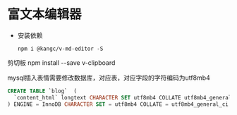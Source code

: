 # 富文本编辑器
- 安装依赖
    ```npm
    npm i @kangc/v-md-editor -S
    ```

剪切板
npm install --save v-clipboard

mysql插入表情需要修改数据库，对应表，对应字段的字符编码为utf8mb4
```sql
CREATE TABLE `blog`  (
  `content_html` longtext CHARACTER SET utf8mb4 COLLATE utf8mb4_general_ci NOT NULL COMMENT 'html格式内容',
) ENGINE = InnoDB CHARACTER SET = utf8mb4 COLLATE = utf8mb4_general_ci COMMENT = '博客表' ROW_FORMAT = Compact;
```
